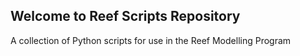 ## Welcome to Reef Scripts Repository
A collection of Python scripts for use in the Reef Modelling Program

